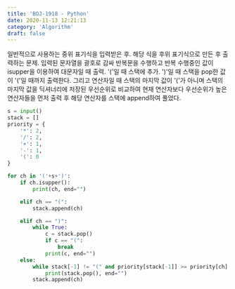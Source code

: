 ```yaml
---
title: 'BOJ-1918 - Python'
date: 2020-11-13 12:21:13
category: 'Algorithm'
draft: false
---
```

일반적으로 사용하는 중위 표기식을 입력받은 후. 해당 식을 후위 표기식으로 만든 후 출력하는 문제. 입력된 문자열을 괄호로 감싸 반복문을 수행하고 반복 수행중인 값이 isupper을 이용하여 대문자일 때 출력. '('일 때 스택에 추가. ')'일 때 스택을 pop한 값이 '('일 때까지 출력한다. 그리고 연산자일 때 스택의 마지막 값이 '('가 아니며 스택의 마지막 값을 딕셔너리에 저장된 우선순위로 비교하여 현재 연산자보다 우선순위가 높은 연산자들을 먼저 출력 후 해당 연산자를 스택에 append하여 풀었다.
```python
s = input()
stack = []
priority = {
    '*': 2,
    '/': 2,
    '+': 1,
    '-': 1,
    '(': 0
}

for ch in '('+s+')':
    if ch.isupper():
        print(ch, end="")

    elif ch == "(":
        stack.append(ch)

    elif ch == ")":
        while True:
            c = stack.pop()
            if c == "(":
                break
            print(c, end="")
    else:
        while stack[-1] != "(" and priority[stack[-1]] >= priority[ch]:
            print(stack.pop(), end="")
        stack.append(ch)

```